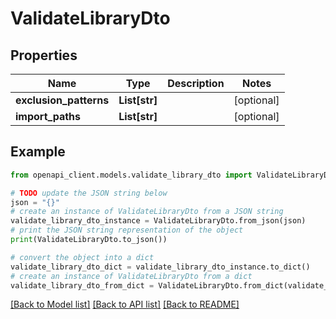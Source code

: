 # ValidateLibraryDto


## Properties

Name | Type | Description | Notes
------------ | ------------- | ------------- | -------------
**exclusion_patterns** | **List[str]** |  | [optional] 
**import_paths** | **List[str]** |  | [optional] 

## Example

```python
from openapi_client.models.validate_library_dto import ValidateLibraryDto

# TODO update the JSON string below
json = "{}"
# create an instance of ValidateLibraryDto from a JSON string
validate_library_dto_instance = ValidateLibraryDto.from_json(json)
# print the JSON string representation of the object
print(ValidateLibraryDto.to_json())

# convert the object into a dict
validate_library_dto_dict = validate_library_dto_instance.to_dict()
# create an instance of ValidateLibraryDto from a dict
validate_library_dto_from_dict = ValidateLibraryDto.from_dict(validate_library_dto_dict)
```
[[Back to Model list]](../README.md#documentation-for-models) [[Back to API list]](../README.md#documentation-for-api-endpoints) [[Back to README]](../README.md)


